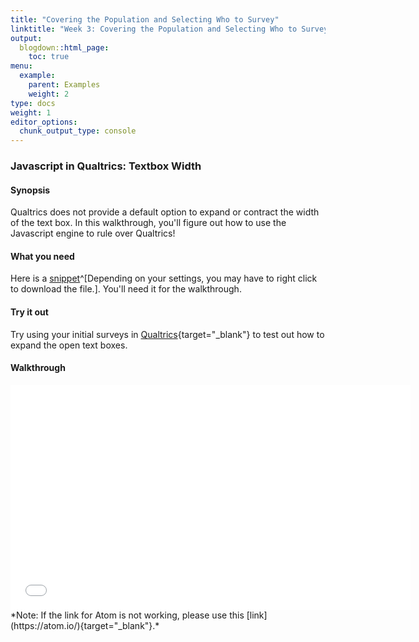 ```yaml
---
title: "Covering the Population and Selecting Who to Survey"
linktitle: "Week 3: Covering the Population and Selecting Who to Survey"
output:
  blogdown::html_page:
    toc: true
menu:
  example:
    parent: Examples
    weight: 2
type: docs
weight: 1
editor_options: 
  chunk_output_type: console
---
```


### Javascript in Qualtrics: Textbox Width

#### Synopsis
Qualtrics does not provide a default option to expand or contract the width of the text box. In this walkthrough, you'll figure out how to use the Javascript engine to rule over Qualtrics! 

#### What you need
Here is a [snippet](/snippets/text_box_size.txt)^[Depending on your settings, you may have to right click to download the file.]. You'll need it for the walkthrough.

#### Try it out
Try using your initial surveys in [Qualtrics](wvu.qualtrics.com){target="_blank"} to test out how to expand the open text boxes.

#### Walkthrough
<center>
<iframe class="smart-player-embed-container-iframe" id="embeddedSmartPlayerInstance" src="/videos/media/index_player.html?embedIFrameId=embeddedSmartPlayerInstance" width="640" height="360" frameborder="0" scrolling="no"  frameborder="0" webkitAllowFullScreen mozallowfullscreen allowFullScreen></iframe>
</center>
*Note: If the link for Atom is not working, please use this [link](https://atom.io/){target="_blank"}.*
